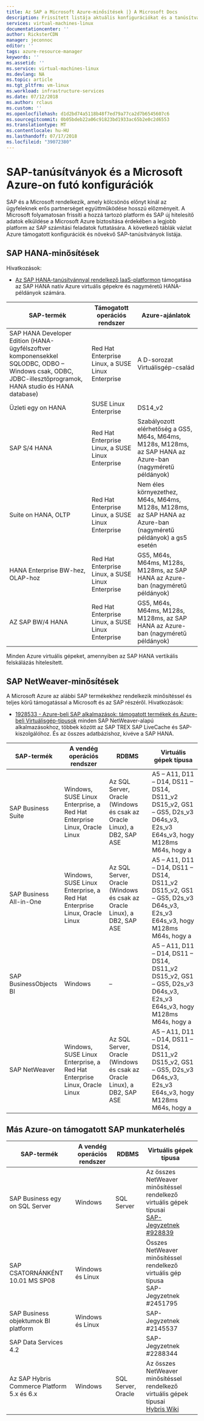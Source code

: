 ```yaml
---
title: Az SAP a Microsoft Azure-minősítések |} A Microsoft Docs
description: Frissített listája aktuális konfigurációkat és a tanúsítvánnyal az SAP, az Azure platformon.
services: virtual-machines-linux
documentationcenter: ''
author: RicksterCDN
manager: jeconnoc
editor: ''
tags: azure-resource-manager
keywords: ''
ms.assetid: ''
ms.service: virtual-machines-linux
ms.devlang: NA
ms.topic: article
ms.tgt_pltfrm: vm-linux
ms.workload: infrastructure-services
ms.date: 07/12/2018
ms.author: rclaus
ms.custom: ''
ms.openlocfilehash: d1d2bd74a5118b48f7ed79a77ca2d7b6545607c6
ms.sourcegitcommit: 0b05bdeb22a06c91823bd1933ac65b2e0c2d6553
ms.translationtype: MT
ms.contentlocale: hu-HU
ms.lasthandoff: 07/17/2018
ms.locfileid: "39072380"
---
```

# <a name="sap-certifications-and-configurations-running-on-microsoft-azure"></a>SAP-tanúsítványok és a Microsoft Azure-on futó konfigurációk

SAP és a Microsoft rendelkezik, amely kölcsönös előnyt kínál az ügyfeleknek erős partnerséget együttműködése hosszú előzményeit. A Microsoft folyamatosan frissíti a hozzá tartozó platform és SAP új hitelesítő adatok elküldése a Microsoft Azure biztosítása érdekében a legjobb platform az SAP számítási feladatok futtatására. A következő táblák vázlat Azure támogatott konfigurációk és növekvő SAP-tanúsítványok listája. 

## <a name="sap-hana-certifications"></a>SAP HANA-minősítések
Hivatkozások:

- [Az SAP HANA-tanúsítvánnyal rendelkező IaaS-platformon](https://www.sap.com/dmc/exp/2014-09-02-hana-hardware/enEN/iaas.html#categories=Microsoft%20Azure) támogatása az SAP HANA natív Azure virtuális gépekre és nagyméretű HANA-példányok számára.

| SAP-termék | Támogatott operációs rendszer | Azure-ajánlatok |
| --- | --- | --- |
| SAP HANA Developer Edition (HANA-ügyfélszoftver komponensekkel SQLODBC, ODBO – Windows csak, ODBC, JDBC-illesztőprogramok, HANA studio és HANA database) | Red Hat Enterprise Linux, a SUSE Linux Enterprise | A D-sorozat Virtuálisgép-család |
| Üzleti egy on HANA | SUSE Linux Enterprise | DS14_v2 |
| SAP S/4 HANA | Red Hat Enterprise Linux, a SUSE Linux Enterprise | Szabályozott elérhetőség a GS5, M64s, M64ms, M128s, M128ms, az SAP HANA az Azure-ban (nagyméretű példányok) |
| Suite on HANA, OLTP | Red Hat Enterprise Linux, a SUSE Linux Enterprise | Nem éles környezethez, M64s, M64ms, M128s, M128ms, az SAP HANA az Azure-ban (nagyméretű példányok) a gs5 esetén |
| HANA Enterprise BW-hez, OLAP-hoz | Red Hat Enterprise Linux, a SUSE Linux Enterprise | GS5, M64s, M64ms, M128s, M128ms, az SAP HANA az Azure-ban (nagyméretű példányok) |
| AZ SAP BW/4 HANA | Red Hat Enterprise Linux, a SUSE Linux Enterprise | GS5, M64s, M64ms, M128s, M128ms, az SAP HANA az Azure-ban (nagyméretű példányok) |

Minden Azure virtuális gépeket, amennyiben az SAP HANA vertikális felskálázás hitelesített.

## <a name="sap-netweaver-certifications"></a>SAP NetWeaver-minősítések
A Microsoft Azure az alábbi SAP termékekhez rendelkezik minősítéssel és teljes körű támogatással a Microsoft és az SAP részéről.
Hivatkozások:

- [1928533 - Azure-beli SAP alkalmazások: támogatott termékek és Azure-beli Virtuálisgép-típusok](https://launchpad.support.sap.com/#/notes/1928533) minden SAP NetWeaver-alapú alkalmazásokhoz, többek között az SAP TREX SAP LiveCache és SAP-kiszolgálóhoz. És az összes adatbázishoz, kivéve a SAP HANA.


| SAP-termék | A vendég operációs rendszer | RDBMS | Virtuális gépek típusa |
| --- | --- | --- | --- |
| SAP Business Suite | Windows, SUSE Linux Enterprise, a Red Hat Enterprise Linux, Oracle Linux |Az SQL Server, Oracle (Windows és csak az Oracle Linux), a DB2, SAP ASE |A5 – A11, D11 – D14, DS11 – DS14, DS11_v2 DS15_v2, GS1 – GS5, D2s_v3 D64s_v3, E2s_v3 E64s_v3, hogy M128ms M64s, hogy a |
| SAP Business All-in-One | Windows, SUSE Linux Enterprise, a Red Hat Enterprise Linux, Oracle Linux |Az SQL Server, Oracle (Windows és csak az Oracle Linux), a DB2, SAP ASE |A5 – A11, D11 – D14, DS11 – DS14, DS11_v2 DS15_v2, GS1 – GS5, D2s_v3 D64s_v3, E2s_v3 E64s_v3, hogy M128ms M64s, hogy a |
| SAP BusinessObjects BI | Windows |– |A5 – A11, D11 – D14, DS11 – DS14, DS11_v2 DS15_v2, GS1 – GS5, D2s_v3 D64s_v3, E2s_v3 E64s_v3, hogy M128ms M64s, hogy a |
| SAP NetWeaver | Windows, SUSE Linux Enterprise, a Red Hat Enterprise Linux, Oracle Linux |Az SQL Server, Oracle (Windows és csak az Oracle Linux), a DB2, SAP ASE |A5 – A11, D11 – D14, DS11 – DS14, DS11_v2 DS15_v2, GS1 – GS5, D2s_v3 D64s_v3, E2s_v3 E64s_v3, hogy M128ms M64s, hogy a |

## <a name="other-sap-workload-supported-on-azure"></a>Más Azure-on támogatott SAP munkaterhelés

| SAP-termék | A vendég operációs rendszer | RDBMS | Virtuális gépek típusa |
| --- | --- | --- | --- |
| SAP Business egy on SQL Server | Windows  | SQL Server | Az összes NetWeaver minősítéssel rendelkező virtuális gépek típusai<br /> [SAP-Jegyzetnek #928839](https://launchpad.support.sap.com/#/notes/928839) |
| SAP CSATORNÁNKÉNT 10.01 MS SP08 | Windows és Linux | | Összes NetWeaver minősítéssel rendelkező virtuális gép típusa<br /> SAP-Jegyzetnek #2451795 |
| SAP Business objektumok BI platform | Windows és Linux | | SAP-Jegyzetnek #2145537 |
| SAP Data Services 4.2 | | | SAP-Jegyzetnek #2288344 |
| Az SAP Hybris Commerce Platform 5.x és 6.x | Windows | SQL Server, Oracle | Az összes NetWeaver minősítéssel rendelkező virtuális gépek típusai<br /> [Hybris Wiki](https://wiki.hybris.com/display/SUP/Using+the+hybris+Platform+with+the+Cloud) |
